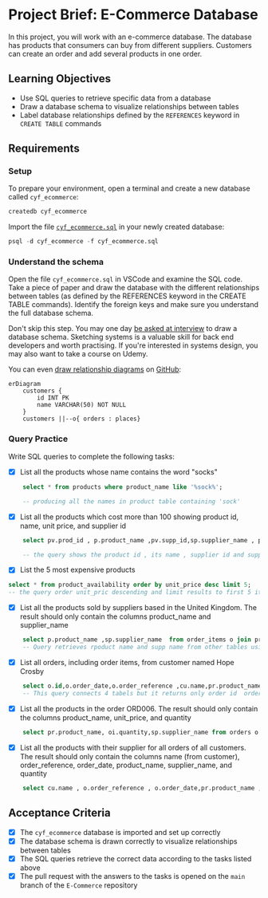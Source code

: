 # Project Brief: E-Commerce Database

In this project, you will work with an e-commerce database. The database has products that consumers can buy from different suppliers. Customers can create an order and add several products in one order.

## Learning Objectives

- Use SQL queries to retrieve specific data from a database
- Draw a database schema to visualize relationships between tables
- Label database relationships defined by the `REFERENCES` keyword in `CREATE TABLE` commands

## Requirements

### Setup

To prepare your environment, open a terminal and create a new database called `cyf_ecommerce`:

```sql
createdb cyf_ecommerce
```

Import the file [`cyf_ecommerce.sql`](./cyf_ecommerce.sql) in your newly created database:

```sql
psql -d cyf_ecommerce -f cyf_ecommerce.sql
```

### Understand the schema

Open the file `cyf_ecommerce.sql` in VSCode and examine the SQL code. Take a piece of paper and draw the database with the different relationships between tables (as defined by the REFERENCES keyword in the CREATE TABLE commands). Identify the foreign keys and make sure you understand the full database schema.

Don't skip this step. You may one day [be asked at interview](https://monzo.com/blog/2022/03/23/demystifying-the-backend-engineering-interview-process) to draw a database schema. Sketching systems is a valuable skill for back end developers and worth practising. If you're interested in systems design, you may also want to take a course on Udemy.

You can even [draw relationship diagrams](https://mermaid.js.org/syntax/entityRelationshipDiagram.html) on [GitHub](https://docs.github.com/en/get-started/writing-on-github/working-with-advanced-formatting/creating-diagrams):

```mermaid
erDiagram
    customers {
        id INT PK
        name VARCHAR(50) NOT NULL
    }
    customers ||--o{ orders : places}
```

### Query Practice

Write SQL queries to complete the following tasks:

- [x] List all the products whose name contains the word "socks"

```sql
    select * from products where product_name like '%sock%';

    -- producing all the names in product table containing 'sock'
```

- [x] List all the products which cost more than 100 showing product id, name, unit price, and supplier id

```sql
    select pv.prod_id , p.product_name ,pv.supp_id,sp.supplier_name , pv.unit_price from product_availability pv join products p on (pv.prod_id=p.id) join suppliers sp on(sp.id=pv.supp_id)  where unit_price>100;

    -- the query shows the product id , its name , supplier id and supplier name , along side the unit_price .
```

- [x] List the 5 most expensive products

```sql
select * from product_availability order by unit_price desc limit 5;
-- the query order unit_pric descending and limit results to first 5 items.

```

- [x] List all the products sold by suppliers based in the United Kingdom. The result should only contain the columns product_name and supplier_name

```sql
    select p.product_name ,sp.supplier_name  from order_items o join products p on (o.product_id=p.id) join suppliers sp on (o.supplier_id=sp.id) where sp.country='United Kingdom';
    -- Query retrieves rpoduct name and supp name from other tables using join
```

- [x] List all orders, including order items, from customer named Hope Crosby

```sql
    select o.id,o.order_date,o.order_reference ,cu.name,pr.product_name from orders o join order_items oi on (o.id=oi.order_id) join customers cu on (o.customer_id=cu.id) join products pr on (oi.product_id=pr.id)  where name='Hope Crosby';
    -- This query connects 4 tabels but it returns only order id  order_date , order_reference , customer name and product name.
```

- [x] List all the products in the order ORD006. The result should only contain the columns product_name, unit_price, and quantity

```sql
    select pr.product_name, oi.quantity,sp.supplier_name from orders o join order_items oi on (o.id=oi.order_id) join suppliers sp on (oi.supplier_id=sp.id) join products pr on (pr.id=oi.product_id) where order_reference='ORD006';
```

- [x] List all the products with their supplier for all orders of all customers. The result should only contain the columns name (from customer), order_reference, order_date, product_name, supplier_name, and quantity

```sql
    select cu.name , o.order_reference , o.order_date,pr.product_name , sp.supplier_name , oi.quantity from orders o join customers cu on (o.customer_id=cu.id) join order_items oi on(oi.order_id=o.id) join products pr on(oi.product_id=pr.id) join suppliers sp on (oi.supplier_id=sp.id) ;
```

## Acceptance Criteria

- [x] The `cyf_ecommerce` database is imported and set up correctly
- [x] The database schema is drawn correctly to visualize relationships between tables
- [x] The SQL queries retrieve the correct data according to the tasks listed above
- [x] The pull request with the answers to the tasks is opened on the `main` branch of the `E-Commerce` repository
